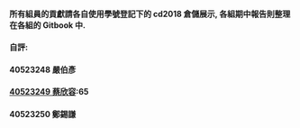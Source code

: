 #### 所有組員的貢獻請各自使用學號登記下的 cd2018 倉儲展示, 各組期中報告則整理在各組的 Gitbook 中.

#### 自評:

#### 40523248 嚴伯彥

#### [40523249 蔡欣容](https://legacy.gitbook.com/book/405232491/gitbook_week3/details):65

#### 40523250 鄭錫謙



